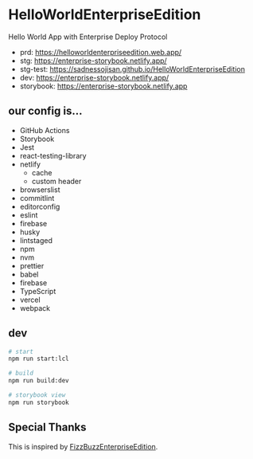 # HelloWorldEnterpriseEdition

Hello World App with Enterprise Deploy Protocol

- prd: https://helloworldenterpriseedition.web.app/
- stg: https://enterprise-storybook.netlify.app/
- stg-test: https://sadnessojisan.github.io/HelloWorldEnterpriseEdition
- dev: https://enterprise-storybook.netlify.app/
- storybook: https://enterprise-storybook.netlify.app

## our config is...

- GitHub Actions
- Storybook
- Jest
- react-testing-library
- netlify
  - cache
  - custom header
- browserslist
- commitlint
- editorconfig
- eslint
- firebase
- husky
- lintstaged
- npm
- nvm
- prettier
- babel
- firebase
- TypeScript
- vercel
- webpack

## dev

```sh
# start
npm run start:lcl

# build
npm run build:dev

# storybook view
npm run storybook
```

## Special Thanks

This is inspired by [FizzBuzzEnterpriseEdition](https://github.com/EnterpriseQualityCoding/FizzBuzzEnterpriseEdition).
